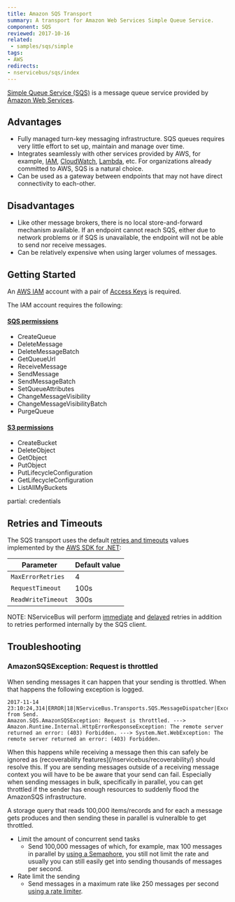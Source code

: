```yaml
---
title: Amazon SQS Transport
summary: A transport for Amazon Web Services Simple Queue Service.
component: SQS
reviewed: 2017-10-16
related:
 - samples/sqs/simple
tags:
- AWS
redirects:
- nservicebus/sqs/index
---
```


[Simple Queue Service (SQS)](https://aws.amazon.com/sqs/) is a message queue service provided by [Amazon Web Services](https://aws.amazon.com/).


## Advantages

 * Fully managed turn-key messaging infrastructure. SQS queues requires very little effort to set up, maintain and manage over time.
 * Integrates seamlessly with other services provided by AWS, for example, [IAM](https://aws.amazon.com/documentation/iam/), [CloudWatch](https://aws.amazon.com/cloudwatch/), [Lambda](https://aws.amazon.com/lambda/), etc. For organizations already committed to AWS, SQS is a natural choice.
 * Can be used as a gateway between endpoints that may not have direct connectivity to each-other.


## Disadvantages

 * Like other message brokers, there is no local store-and-forward mechanism available. If an endpoint cannot reach SQS, either due to network problems or if SQS is unavailable, the endpoint will not be able to send nor receive messages.
 * Can be relatively expensive when using larger volumes of messages.


## Getting Started

An [AWS IAM](http://docs.aws.amazon.com/IAM/latest/UserGuide/introduction.html) account with a pair of [Access Keys](http://docs.aws.amazon.com/AWSSimpleQueueService/latest/SQSDeveloperGuide/sqs-getting-started.html) is required.

The IAM account requires the following:


#### [SQS permissions](http://docs.aws.amazon.com/AWSSimpleQueueService/latest/SQSDeveloperGuide/sqs-api-permissions-reference.html)

 * CreateQueue
 * DeleteMessage
 * DeleteMessageBatch
 * GetQueueUrl
 * ReceiveMessage
 * SendMessage
 * SendMessageBatch
 * SetQueueAttributes
 * ChangeMessageVisibility
 * ChangeMessageVisibilityBatch
 * PurgeQueue


#### [S3 permissions](http://docs.aws.amazon.com/AmazonS3/latest/dev/using-with-s3-actions.html)

 * CreateBucket
 * DeleteObject
 * GetObject
 * PutObject
 * PutLifecycleConfiguration
 * GetLifecycleConfiguration
 * ListAllMyBuckets

partial: credentials


## Retries and Timeouts


The SQS transport uses the default [retries and timeouts](http://docs.aws.amazon.com/sdk-for-net/v3/developer-guide/retries-timeouts.html) values implemented by the [AWS SDK for .NET](https://aws.amazon.com/sdk-for-net/):

| Parameter          | Default value |
|--------------------|---------------|
| `MaxErrorRetries`  | 4             |
| `RequestTimeout`   | 100s          |
| `ReadWriteTimeout` | 300s          |

NOTE: NServiceBus will perform [immediate](/nservicebus/recoverability/#immediate-retries) and [delayed](/nservicebus/recoverability/#delayed-retries) retries in addition to retries performed internally by the SQS client.




## Troubleshooting


### AmazonSQSException: Request is throttled

When sending messages it can happen that your sending is throttled. When that happens the following exception is logged.
```
2017-11-14 23:10:24,314|ERROR|18|NServiceBus.Transports.SQS.MessageDispatcher|Exception from Send.
Amazon.SQS.AmazonSQSException: Request is throttled. ---> Amazon.Runtime.Internal.HttpErrorResponseException: The remote server returned an error: (403) Forbidden. ---> System.Net.WebException: The remote server returned an error: (403) Forbidden.
```

When this happens while receiving a message then this can safely be ignored as (recoverability features](/nservicebus/recoverability/) should resolve this. If you are sending messages outside of a receiving message context you will have to be be aware that your send can fail. Especially when sending messages in bulk, specifically in parallel, you can get throttled if the sender has enough resources to suddenly flood the AmazonSQS infrastructure.

A storage query that reads 100,000 items/records and for each a message gets produces and then sending these in parallel is vulneralble to get throttled.

- Limit the amount of concurrent send tasks
  - Send 100,000 messages of which, for example, max 100 messages in parallel by [using a Semaphore](/nservicebus/handlers/async-handlers?version=core_7#concurrency-large-amount-of-concurrent-message-operations), you still not limit the rate and usually you can still easily get into sending thousands of messages per second.
- Rate limit the sending
  - Send messages in a maximum rate like 250 messages per second [using a rate limiter](https://gist.github.com/ramonsmits/a3eeb6277376b48295b206e78a262b92).


